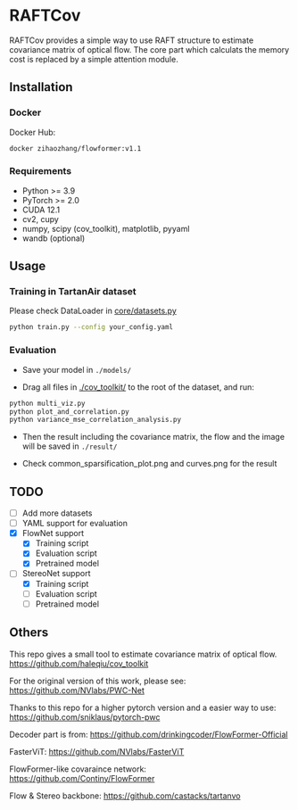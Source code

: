 # RAFTCov

RAFTCov provides a simple way to use RAFT structure to estimate covariance matrix of optical flow. The core part which calculats the memory cost is replaced by a simple attention module.

## Installation

### Docker

Docker Hub:

```bash
docker zihaozhang/flowformer:v1.1
```

### Requirements

- Python >= 3.9
- PyTorch >= 2.0
- CUDA 12.1
- cv2, cupy
- numpy, scipy (cov_toolkit), matplotlib, pyyaml
- wandb (optional)

## Usage

### Training in TartanAir dataset

Please check DataLoader in
[core/datasets.py](core/datasets.py)

```bash
python train.py --config your_config.yaml
```

### Evaluation

- Save your model in `./models/`

- Drag all files in [./cov_toolkit/](./cov_toolkit/) to the root of the dataset, and run:

```bash
python multi_viz.py
python plot_and_correlation.py
python variance_mse_correlation_analysis.py
```

- Then the result including the covariance matrix, the flow and the image will be saved in `./result/`

- Check common_sparsification_plot.png and curves.png for the result

## TODO

- [ ] Add more datasets
- [ ] YAML support for evaluation
- [x] FlowNet support
  - [x] Training script
  - [x] Evaluation script
  - [x] Pretrained model
- [ ] StereoNet support
  - [x] Training script
  - [ ] Evaluation script
  - [ ] Pretrained model

## Others

This repo gives a small tool to estimate covariance matrix of optical flow.
<https://github.com/haleqiu/cov_toolkit>

For the original version of this work, please see: <https://github.com/NVlabs/PWC-Net>

Thanks to this repo for a higher pytorch version and a easier way to use:
<https://github.com/sniklaus/pytorch-pwc>

Decoder part is from:
<https://github.com/drinkingcoder/FlowFormer-Official>

FasterViT:
<https://github.com/NVlabs/FasterViT>

FlowFormer-like covaraince network:
<https://github.com/Continy/FlowFormer>

Flow & Stereo backbone:
<https://github.com/castacks/tartanvo>

